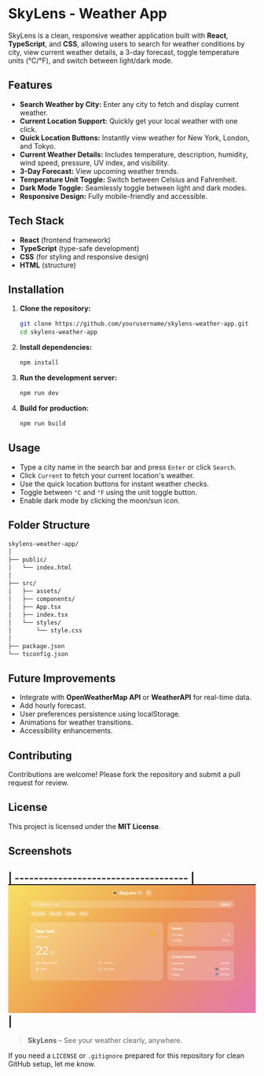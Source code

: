 # SkyLens - Weather App

SkyLens is a clean, responsive weather application built with **React**, **TypeScript**, and **CSS**, allowing users to search for weather conditions by city, view current weather details, a 3-day forecast, toggle temperature units (°C/°F), and switch between light/dark mode.

## Features

* **Search Weather by City:** Enter any city to fetch and display current weather.
* **Current Location Support:** Quickly get your local weather with one click.
* **Quick Location Buttons:** Instantly view weather for New York, London, and Tokyo.
* **Current Weather Details:** Includes temperature, description, humidity, wind speed, pressure, UV index, and visibility.
* **3-Day Forecast:** View upcoming weather trends.
* **Temperature Unit Toggle:** Switch between Celsius and Fahrenheit.
* **Dark Mode Toggle:** Seamlessly toggle between light and dark modes.
* **Responsive Design:** Fully mobile-friendly and accessible.

## Tech Stack

* **React** (frontend framework)
* **TypeScript** (type-safe development)
* **CSS** (for styling and responsive design)
* **HTML** (structure)

## Installation

1. **Clone the repository:**

   ```bash
   git clone https://github.com/yourusername/skylens-weather-app.git
   cd skylens-weather-app
   ```

2. **Install dependencies:**

   ```bash
   npm install
   ```

3. **Run the development server:**

   ```bash
   npm run dev
   ```

4. **Build for production:**

   ```bash
   npm run build
   ```

## Usage

* Type a city name in the search bar and press `Enter` or click `Search`.
* Click `Current` to fetch your current location's weather.
* Use the quick location buttons for instant weather checks.
* Toggle between `°C` and `°F` using the unit toggle button.
* Enable dark mode by clicking the moon/sun icon.

## Folder Structure

```
skylens-weather-app/
│
├── public/
│   └── index.html
│
├── src/
│   ├── assets/
│   ├── components/
│   ├── App.tsx
│   ├── index.tsx
│   └── styles/
│       └── style.css
│
├── package.json
└── tsconfig.json
```

## Future Improvements

* Integrate with **OpenWeatherMap API** or **WeatherAPI** for real-time data.
* Add hourly forecast.
* User preferences persistence using localStorage.
* Animations for weather transitions.
* Accessibility enhancements.

## Contributing

Contributions are welcome! Please fork the repository and submit a pull request for review.

## License

This project is licensed under the **MIT License**.

## Screenshots
                           
| ------------------------------------
| ![Light Mode](Screenshot(1).png) | 
---

> **SkyLens** – See your weather clearly, anywhere.

If you need a `LICENSE` or `.gitignore` prepared for this repository for clean GitHub setup, let me know.
